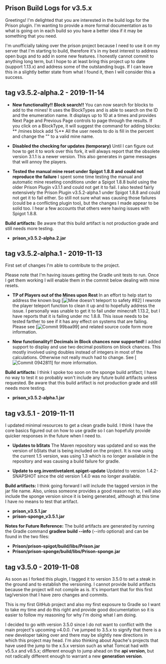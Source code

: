 
## Prison Build Logs for v3.5.x

Greetings!  I'm delighted that you are interested in the build logs for the
Prison plugin.  I'm wanting to provide a more formal documentation as to what 
is going on in each build so you have a better idea if it may be something 
that you need.

I'm unofficially taking over the prison project because I need to use it on my
server that I'm starting to build, therefore it's in my best interest to address
open bugs and to add in some new features.  I honestly cannot commit to anything
long term, but I hope to at least bring this project up to date (support 1.13.x)
and address some of the outstanding bugs.  If I can leave this in a slightly 
better state from what I found it, then I will consider this a success.

## tag v3.5.2-alpha.2 - 2019-11-14

* **New functionality!! Block search!!**
You can now search for blocks to add to the mines!  It uses the BlockTypes and is able
to search on the ID and the enumeration name.  It displays up to 10 at a times and 
provides Next Page and Previous Page controls to page through the results.
If you click on a BlockType, it will suggest the command for adding blocks:
** /mines block add <mine> <blockTypeSelected> %**  All the user needs to do is 
fill in the percent and change the "<mine>" to a valid mine name. 

* **Disabled the checking for updates (temporary)**
Until I can figure out how to get it to work over this fork, it will always 
report that the obsolete version 3.1.1 is a newer version. This also generates in game
messages that will annoy the players.  

* **Tested the manual mine reset under Spigot 1.8.8 and could not reproduce the failure**
I spent some time testing the manual and automatic mine reseting conditions under a 
Spigot 1.8.8 build using the older Prison Plugin v3.1.1 and could not get it to fail. 
I also tested fairly extensively the Prison Plugin v3.5.2-alpha.1 under Spigot 1.8.8 and
could not get it to fail either.  So still not sure what was causing those failures
(could be a conflicting plugin too), but the changes I made appear to be solid too.
I hear a few accounts that others were having issues with Spigot 1.8.8.

**Build artifacts:**
  Be aware that this build artifact is not production grade and still needs more testing.
  * **prison_v3.5.2-alpha.2.jar** 


## tag v3.5.2-alpha.1 - 2019-11-13

First set of changes I'm able to contribute to the project. 

Please note that I'm having issues getting the Gradle unit tests to run.  Once I get them
working I will enable them in the commit below dealing with mine resets.  

* **TP of Players out of the Mines upon Rest** In an effort to help start to address the
known bug [![Mine doesn't teleport to safety #82](https://github.com/PrisonTeam/Prison/issues/82)] 
I rewrote the player teleport function to clean it up and to hopefully address the issue.
I personally was unable to get it to fail under minecraft 1.13.2, but I have reports
that it is failing under mc 1.8.8.  This issue needs to be tested farther to see if it has
any effect on systems that are failing.  Please see 
[![Commit 99baa99](https://github.com/rbluer/Prison/commit/96baa99545cdf61f4de6131d665803ea52aac847)]
and related source code form more information. 

* **New functionality!! Decimals in Block chances now supported!** 
I added support to display and use two decimal positions on block chances. This mostly 
involved using doubles instead of integers in most of the calculations.  Otherwise 
not really much had to change.
See [![Commit 0942811](https://github.com/rbluer/Prison/commit/09428114b8cf434f88b6e9bf6ab1bfba2c48c3a8)] for
more information.


**Build artifacts:**
  I think I spoke too soon on the sponge build artifact; I have no way to test it so 
  probably won't include any future build artifacts unless requested.
  Be aware that this build artifact is not production grade and still needs more testing.
  * **prison_v3.5.2-alpha.1.jar** 

## tag v3.5.1 - 2019-11-11

I updated minimal resources to get a clean gradle build.  I think I have the core
basics figured out on how to use gradle so I can hopefully provide quicker responses
in the future when I need to.

* **Updates to bStats**  The Maven repository was updated and so was the version of
bStats that is being included on the project.  It is now using the current 1.5 version, 
was using 1.3 which is no longer available in the repository and was causing a build
failure for gradle.

* **Update to org.inventivetalent.spiget-update** Updated to version 1.4.2-SNAPSHOT since
the old version 1.4.0 was no longer available. 

**Build artifacts:**
  I think going forward I will include the tagged version in the jar file name. Also, 
  unless someone provides a good reason not to, I will also include the sponge version
  since it is being generated, although at this time I have no means to test that artifact.
  * **prison_v3.5.1.jar** 
  * **prison-sponge_v3.5.1.jar**
  
**Notes for Future Reference:** The build artifacts are generated by running the Gradle command
**gradlew build --info** (--info optional) and can be found in the two files:
 * **Prison/prison-spigot/build/libs/Prison.jar**
 * **Prison/prison-sponge/build/libs/Prison-sponge.jar**

## tag v3.5.0 - 2019-11-08

As soon as I forked this plugin, I tagged it to version 3.5.0 to set a steak in the
ground and to establish the versioning.  I cannot provide build artifacts because
the project will not compile as is.  It's important that for this first tag/version
that I have zero changes and commits.

This is my first GitHub project and also my first exposure to Gradle so I want to 
take my time and do this right and provide good documentation so it is easier
to follow my reasoning for why I'm doing what I am doing.

I decided to go with version 3.5.0 since I do not want to conflict with the 
main project's upcoming v4.0.0. I've jumped to 3.5.x to signify that there is a
new developer taking over and there may be slightly new directions in which 
this project may head.  I'm also thinking about Apache's projects that have used
the jump to the x.5.x version such as what Tomcat had with v5.5.x and v8.5.x; 
different enough to jump ahead on the 
**api version**, but not radically different enough to warrant a new **generation version**.  
